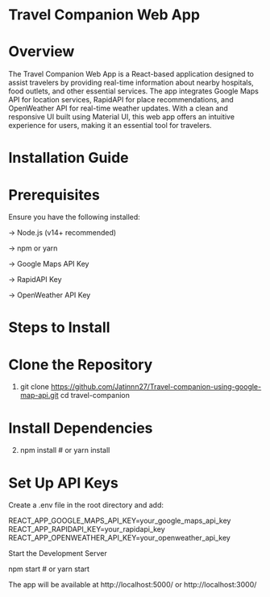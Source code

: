 # Travel Companion Web App

# Overview

The Travel Companion Web App is a React-based application designed to assist travelers by providing real-time information about nearby hospitals, food outlets, and other essential services. The app integrates Google Maps API for location services, RapidAPI for place recommendations, and OpenWeather API for real-time weather updates. With a clean and responsive UI built using Material UI, this web app offers an intuitive experience for users, making it an essential tool for travelers.

# Installation Guide

# Prerequisites

Ensure you have the following installed:

-> Node.js (v14+ recommended)

-> npm or yarn

-> Google Maps API Key

-> RapidAPI Key

-> OpenWeather API Key

# Steps to Install

# Clone the Repository

1) git clone https://github.com/Jatinnn27/Travel-companion-using-google-map-api.git
   cd travel-companion

# Install Dependencies

2) npm install  # or yarn install

# Set Up API Keys
Create a .env file in the root directory and add:

REACT_APP_GOOGLE_MAPS_API_KEY=your_google_maps_api_key
REACT_APP_RAPIDAPI_KEY=your_rapidapi_key
REACT_APP_OPENWEATHER_API_KEY=your_openweather_api_key

Start the Development Server

npm start  # or yarn start

The app will be available at http://localhost:5000/ or http://localhost:3000/

